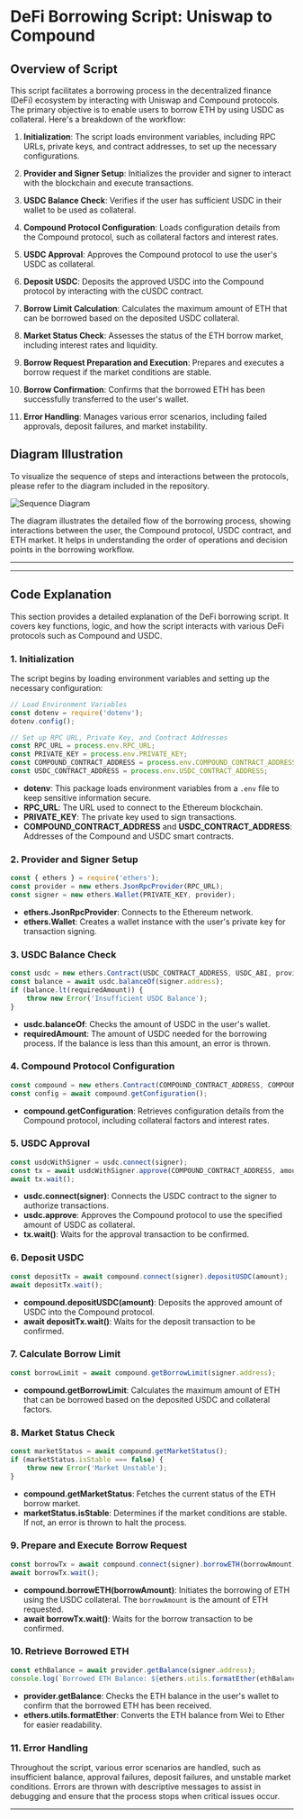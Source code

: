 # DeFi Borrowing Script: Uniswap to Compound

## Overview of Script

This script facilitates a borrowing process in the decentralized finance (DeFi) ecosystem by interacting with Uniswap and Compound protocols. The primary objective is to enable users to borrow ETH by using USDC as collateral. Here's a breakdown of the workflow:

1. **Initialization**: The script loads environment variables, including RPC URLs, private keys, and contract addresses, to set up the necessary configurations.

2. **Provider and Signer Setup**: Initializes the provider and signer to interact with the blockchain and execute transactions.

3. **USDC Balance Check**: Verifies if the user has sufficient USDC in their wallet to be used as collateral.

4. **Compound Protocol Configuration**: Loads configuration details from the Compound protocol, such as collateral factors and interest rates.

5. **USDC Approval**: Approves the Compound protocol to use the user's USDC as collateral.

6. **Deposit USDC**: Deposits the approved USDC into the Compound protocol by interacting with the cUSDC contract.

7. **Borrow Limit Calculation**: Calculates the maximum amount of ETH that can be borrowed based on the deposited USDC collateral.

8. **Market Status Check**: Assesses the status of the ETH borrow market, including interest rates and liquidity.

9. **Borrow Request Preparation and Execution**: Prepares and executes a borrow request if the market conditions are stable.

10. **Borrow Confirmation**: Confirms that the borrowed ETH has been successfully transferred to the user's wallet.

11. **Error Handling**: Manages various error scenarios, including failed approvals, deposit failures, and market instability.

## Diagram Illustration

To visualize the sequence of steps and interactions between the protocols, please refer to the diagram included in the repository.

![Sequence Diagram](Sequence%20Diagram.png)

The diagram illustrates the detailed flow of the borrowing process, showing interactions between the user, the Compound protocol, USDC contract, and ETH market. It helps in understanding the order of operations and decision points in the borrowing workflow.

---


---

## Code Explanation

This section provides a detailed explanation of the DeFi borrowing script. It covers key functions, logic, and how the script interacts with various DeFi protocols such as Compound and USDC. 

### 1. **Initialization**

The script begins by loading environment variables and setting up the necessary configuration:

```javascript
// Load Environment Variables
const dotenv = require('dotenv');
dotenv.config();

// Set up RPC URL, Private Key, and Contract Addresses
const RPC_URL = process.env.RPC_URL;
const PRIVATE_KEY = process.env.PRIVATE_KEY;
const COMPOUND_CONTRACT_ADDRESS = process.env.COMPOUND_CONTRACT_ADDRESS;
const USDC_CONTRACT_ADDRESS = process.env.USDC_CONTRACT_ADDRESS;
```

- **dotenv**: This package loads environment variables from a `.env` file to keep sensitive information secure.
- **RPC_URL**: The URL used to connect to the Ethereum blockchain.
- **PRIVATE_KEY**: The private key used to sign transactions.
- **COMPOUND_CONTRACT_ADDRESS** and **USDC_CONTRACT_ADDRESS**: Addresses of the Compound and USDC smart contracts.

### 2. **Provider and Signer Setup**

```javascript
const { ethers } = require('ethers');
const provider = new ethers.JsonRpcProvider(RPC_URL);
const signer = new ethers.Wallet(PRIVATE_KEY, provider);
```

- **ethers.JsonRpcProvider**: Connects to the Ethereum network.
- **ethers.Wallet**: Creates a wallet instance with the user's private key for transaction signing.

### 3. **USDC Balance Check**

```javascript
const usdc = new ethers.Contract(USDC_CONTRACT_ADDRESS, USDC_ABI, provider);
const balance = await usdc.balanceOf(signer.address);
if (balance.lt(requiredAmount)) {
    throw new Error('Insufficient USDC Balance');
}
```

- **usdc.balanceOf**: Checks the amount of USDC in the user's wallet.
- **requiredAmount**: The amount of USDC needed for the borrowing process. If the balance is less than this amount, an error is thrown.

### 4. **Compound Protocol Configuration**

```javascript
const compound = new ethers.Contract(COMPOUND_CONTRACT_ADDRESS, COMPOUND_ABI, provider);
const config = await compound.getConfiguration();
```

- **compound.getConfiguration**: Retrieves configuration details from the Compound protocol, including collateral factors and interest rates.

### 5. **USDC Approval**

```javascript
const usdcWithSigner = usdc.connect(signer);
const tx = await usdcWithSigner.approve(COMPOUND_CONTRACT_ADDRESS, amount);
await tx.wait();
```

- **usdc.connect(signer)**: Connects the USDC contract to the signer to authorize transactions.
- **usdc.approve**: Approves the Compound protocol to use the specified amount of USDC as collateral.
- **tx.wait()**: Waits for the approval transaction to be confirmed.

### 6. **Deposit USDC**

```javascript
const depositTx = await compound.connect(signer).depositUSDC(amount);
await depositTx.wait();
```

- **compound.depositUSDC(amount)**: Deposits the approved amount of USDC into the Compound protocol.
- **await depositTx.wait()**: Waits for the deposit transaction to be confirmed.

### 7. **Calculate Borrow Limit**

```javascript
const borrowLimit = await compound.getBorrowLimit(signer.address);
```

- **compound.getBorrowLimit**: Calculates the maximum amount of ETH that can be borrowed based on the deposited USDC and collateral factors.

### 8. **Market Status Check**

```javascript
const marketStatus = await compound.getMarketStatus();
if (marketStatus.isStable === false) {
    throw new Error('Market Unstable');
}
```

- **compound.getMarketStatus**: Fetches the current status of the ETH borrow market.
- **marketStatus.isStable**: Determines if the market conditions are stable. If not, an error is thrown to halt the process.

### 9. **Prepare and Execute Borrow Request**

```javascript
const borrowTx = await compound.connect(signer).borrowETH(borrowAmount);
await borrowTx.wait();
```

- **compound.borrowETH(borrowAmount)**: Initiates the borrowing of ETH using the USDC collateral. The `borrowAmount` is the amount of ETH requested.
- **await borrowTx.wait()**: Waits for the borrow transaction to be confirmed.

### 10. **Retrieve Borrowed ETH**

```javascript
const ethBalance = await provider.getBalance(signer.address);
console.log(`Borrowed ETH Balance: ${ethers.utils.formatEther(ethBalance)}`);
```

- **provider.getBalance**: Checks the ETH balance in the user's wallet to confirm that the borrowed ETH has been received.
- **ethers.utils.formatEther**: Converts the ETH balance from Wei to Ether for easier readability.

### 11. **Error Handling**

Throughout the script, various error scenarios are handled, such as insufficient balance, approval failures, deposit failures, and unstable market conditions. Errors are thrown with descriptive messages to assist in debugging and ensure that the process stops when critical issues occur.

---



